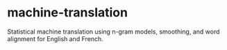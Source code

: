 # machine-translation
Statistical machine translation using n-gram models, smoothing, and word alignment for English and French.
